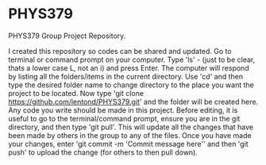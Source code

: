 # PHYS379
PHYS379 Group Project Repository.

I created this repository so codes can be shared and updated. Go to terminal or command prompt on your computer. Type 'ls' - (just to be clear, thats a lower case L, not an i) and press Enter. The computer will respond by listing all the folders/items in the current directory. Use 'cd'  and then type the desired folder name to change directory to the place you want the project to be located. Now type 'git clone https://github.com/lentond/PHYS379.git' and the folder will be created here. Any code you write should be made in this project. Before editing, it is useful to go to the terminal/command prompt, ensure you are in the git directory, and then type 'git pull'. This will update all the changes that have been made by others in the group to any of the files. Once you have made your changes, enter 'git commit -m 'Commit message here''  and then 'git push' to upload the change (for others to then pull down).
